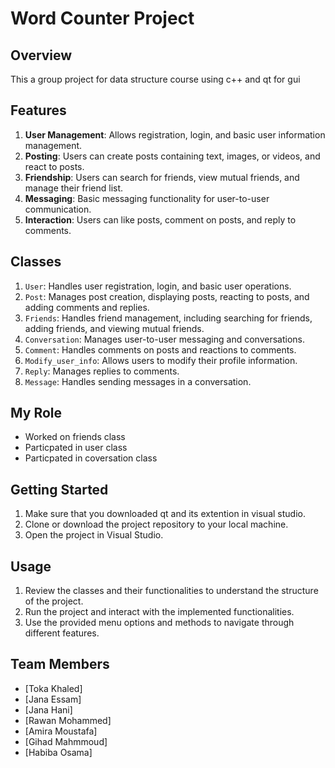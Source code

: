 # Word Counter Project

## Overview

This a group project for data structure course using c++ and qt for gui

## Features

1. **User Management**: Allows registration, login, and basic user information management.
2. **Posting**: Users can create posts containing text, images, or videos, and react to posts.
3. **Friendship**: Users can search for friends, view mutual friends, and manage their friend list.
4. **Messaging**: Basic messaging functionality for user-to-user communication.
5. **Interaction**: Users can like posts, comment on posts, and reply to comments.

## Classes

1. `User`: Handles user registration, login, and basic user operations.
2. `Post`: Manages post creation, displaying posts, reacting to posts, and adding comments and replies.
3. `Friends`: Handles friend management, including searching for friends, adding friends, and viewing mutual friends.
4. `Conversation`: Manages user-to-user messaging and conversations.
5. `Comment`: Handles comments on posts and reactions to comments.
6. `Modify_user_info`: Allows users to modify their profile information.
7. `Reply`: Manages replies to comments.
8. `Message`: Handles sending messages in a conversation.


## My Role

- Worked on friends class
- Particpated in user class
- Particpated in coversation class


## Getting Started

1. Make sure that you downloaded qt and its extention in visual studio.
2. Clone or download the project repository to your local machine.
3. Open the project in Visual Studio.

## Usage

1. Review the classes and their functionalities to understand the structure of the project.
2. Run the project and interact with the implemented functionalities.
3. Use the provided menu options and methods to navigate through different features.


## Team Members

- [Toka Khaled]
- [Jana Essam]
- [Jana Hani]
- [Rawan Mohammed]
- [Amira Moustafa]
- [Gihad Mahmmoud]
- [Habiba Osama]
